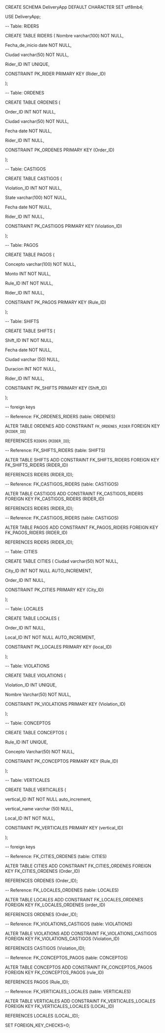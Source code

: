 CREATE SCHEMA DeliveryApp DEFAULT CHARACTER SET utf8mb4;

USE DeliveryApp;

-- Table: RIDERS

CREATE TABLE RIDERS ( Nombre varchar(100) NOT NULL,

Fecha_de_inicio date NOT NULL,

Ciudad varchar(50) NOT NULL,

Rider_ID INT UNIQUE,

CONSTRAINT PK_RIDER PRIMARY KEY (Rider_ID)

);

-- Table: ORDENES

CREATE TABLE ORDENES (

Order_ID INT NOT NULL,

Ciudad varchar(50) NOT NULL,

Fecha date NOT NULL,

Rider_ID INT NULL,

CONSTRAINT PK_ORDENES PRIMARY KEY (Order_ID)

);

-- Table: CASTIGOS

CREATE TABLE CASTIGOS (

Violation_ID INT NOT NULL,

State varchar(100) NOT NULL,

Fecha date NOT NULL,

Rider_ID INT NULL,

CONSTRAINT PK_CASTIGOS PRIMARY KEY (Violation_ID)

);

-- Table: PAGOS

CREATE TABLE PAGOS (

Concepto varchar(100) NOT NULL,

Monto INT NOT NULL,

Rule_ID INT NOT NULL,

Rider_ID INT NULL,

CONSTRAINT PK_PAGOS PRIMARY KEY (Rule_ID)

);

-- Table: SHIFTS

CREATE TABLE SHIFTS (

Shift_ID INT NOT NULL,

Fecha date NOT NULL,

Ciudad varchar (50) NULL,

Duracion INT NOT NULL,

Rider_ID INT NULL,

CONSTRAINT PK_SHIFTS PRIMARY KEY (Shift_ID)

);

-- foreign keys

-- Reference: FK_ORDENES_RIDERS (table: ORDENES)

ALTER TABLE ORDENES ADD CONSTRAINT `FK_ORDENES_RIDER` FOREIGN KEY (`RIDER_ID`)

REFERENCES `RIDERS` (`RIDER_ID`);

-- Reference: FK_SHIFTS_RIDERS (table: SHIFTS)

ALTER TABLE SHIFTS ADD CONSTRAINT FK_SHIFTS_RIDERS FOREIGN KEY FK_SHIFTS_RIDERS (RIDER_ID)

REFERENCES RIDERS (RIDER_ID);

-- Reference: FK_CASTIGOS_RIDERS (table: CASTIGOS)

ALTER TABLE CASTIGOS ADD CONSTRAINT FK_CASTIGOS_RIDERS FOREIGN KEY FK_CASTIGOS_RIDERS (RIDER_ID)

REFERENCES RIDERS (RIDER_ID);

-- Reference: FK_CASTIGOS_RIDERS (table: CASTIGOS)

ALTER TABLE PAGOS ADD CONSTRAINT FK_PAGOS_RIDERS FOREIGN KEY FK_PAGOS_RIDERS (RIDER_ID)

REFERENCES RIDERS (RIDER_ID);

-- Table: CITIES

CREATE TABLE CITIES ( Ciudad varchar(50) NOT NULL,

City_ID INT NOT NULL AUTO_INCREMENT,

Order_ID INT NULL,

CONSTRAINT PK_CITIES PRIMARY KEY (City_ID)

);

-- Table: LOCALES

CREATE TABLE LOCALES (

Order_ID INT NULL,

Local_ID INT NOT NULL AUTO_INCREMENT,

CONSTRAINT PK_LOCALES PRIMARY KEY (local_ID)

);

-- Table: VIOLATIONS

CREATE TABLE VIOLATIONS (

Violation_ID INT UNIQUE,

Nombre Varchar(50) NOT NULL,

CONSTRAINT PK_VIOLATIONS PRIMARY KEY (Violation_ID)

);

-- Table: CONCEPTOS

CREATE TABLE CONCEPTOS (

Rule_ID INT UNIQUE,

Concepto Varchar(50) NOT NULL,

CONSTRAINT PK_CONCEPTOS PRIMARY KEY (Rule_ID)

);

-- Table: VERTICALES

CREATE TABLE VERTICALES (

vertical_ID INT NOT NULL auto_increment,

vertical_name varchar (50) NULL,

Local_ID INT NOT NULL,

CONSTRAINT PK_VERTICALES PRIMARY KEY (vertical_ID)

);

-- foreign keys

-- Reference: FK_CITIES_ORDENES (table: CITIES)

ALTER TABLE CITIES ADD CONSTRAINT FK_CITIES_ORDENES FOREIGN KEY FK_CITIES_ORDENES (Order_ID)

REFERENCES ORDENES (Order_ID);

-- Reference: FK_LOCALES_ORDENES (table: LOCALES)

ALTER TABLE LOCALES ADD CONSTRAINT FK_LOCALES_ORDENES FOREIGN KEY FK_LOCALES_ORDENES (order_ID)

REFERENCES ORDENES (Order_ID);

-- Reference: FK_VIOLATIONS_CASTIGOS (table: VIOLATIONS)

ALTER TABLE VIOLATIONS ADD CONSTRAINT FK_VIOLATIONS_CASTIGOS FOREIGN KEY FK_VIOLATIONS_CASTIGOS (Violation_ID)

REFERENCES CASTIGOS (Violation_ID);

-- Reference: FK_CONCEPTOS_PAGOS (table: CONCEPTOS)

ALTER TABLE CONCEPTOS ADD CONSTRAINT FK_CONCEPTOS_PAGOS FOREIGN KEY FK_CONCEPTOS_PAGOS (rule_ID)

REFERENCES PAGOS (Rule_ID);

-- Reference: FK_VERTICALES_LOCALES (table: VERTICALES)

ALTER TABLE VERTICALES ADD CONSTRAINT FK_VERTICALES_LOCALES FOREIGN KEY FK_VERTICALES_LOCALES (LOCAL_ID)

REFERENCES LOCALES (LOCAL_ID);

SET FOREIGN_KEY_CHECKS=0;

